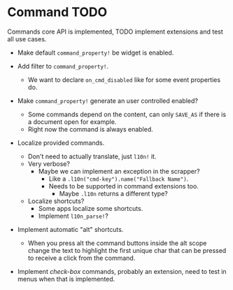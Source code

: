 # Command TODO

Commands core API is implemented, TODO implement extensions and test all use cases.

* Make default `command_property!` be widget is enabled.
* Add filter to `command_property!`.
  - We want to declare `on_cmd_disabled` like for some event properties do.
* Make `command_property!` generate an user controlled enabled?
  - Some commands depend on the content, can only `SAVE_AS` if there is a document open for example.
  - Right now the command is always enabled.

* Localize provided commands.
  - Don't need to actually translate, just `l10n!` it.
  - Very verbose?
    - Maybe we can implement an exception in the scrapper?
      - Like a `.l10n("cmd-key").name("Fallback Name")`.
      - Needs to be supported in command extensions too.
        - Maybe `.l10n` returns a different type?
  - Localize shortcuts?
    - Some apps localize some shortcuts.
    - Implement `l10n_parse!`?

* Implement automatic "alt" shortcuts.
  - When you press alt the command buttons inside the alt scope change the
    text to highlight the first unique char that can be pressed to receive
    a click from the command.

* Implement *check-box* commands, probably an extension, need to test in menus when that is implemented.
